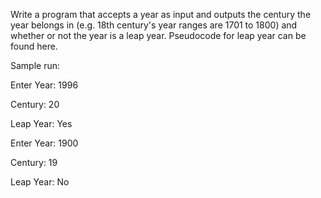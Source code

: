Write a program that accepts a year as input and outputs the century the year belongs in (e.g. 18th century's year ranges are 1701 to 1800) and whether or not the year is a leap year. Pseudocode for leap year can be found here.

Sample run:

Enter Year: 1996

Century: 20

Leap Year: Yes

Enter Year: 1900

Century: 19

Leap Year: No